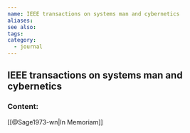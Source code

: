 ```yaml
---
name: IEEE transactions on systems man and cybernetics
aliases:
see also:
tags:
category:
  - journal
---
```


## IEEE transactions on systems man and cybernetics

### Content:
[[@Sage1973-wn|In Memoriam]]